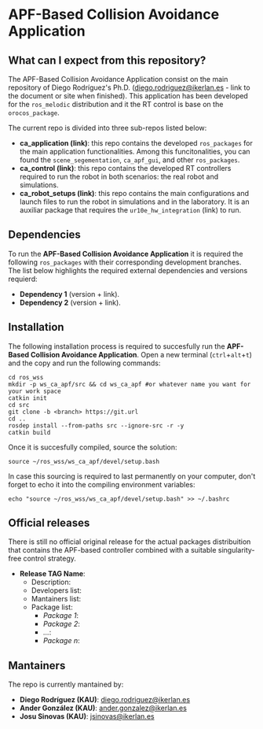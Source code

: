 # APF-Based Collision Avoidance Application

## What can I expect from this repository?
The APF-Based Collision Avoidance Application consist on the main repository of Diego Rodríguez's Ph.D. (diego.rodriguez@ikerlan.es - link to the document or site when finished). This application has been developed for the `ros_melodic` distribution and it the RT control is base on the `orocos_package`.

The current repo is divided into three sub-repos listed below:
* **ca_application (link)**: this repo contains the developed `ros_packages` for the main application functionalities. Among this funcitonalities, you can found the `scene_segementation`, `ca_apf_gui`, and other `ros_packages`.
* **ca_control (link)**: this repo contains the developed RT controllers required to run the robot in both scenarios: the real robot and simulations.
* **ca_robot_setups (link)**: this repo contains the main configurations and launch files to run the robot in simulations and in the laboratory. It is an auxiliar package that requires the `ur10e_hw_integration` (link) to run.

## Dependencies
To run the **APF-Based Collision Avoidance Application** it is required the following `ros_packages` with their corresponding development branches. The list below highlights the required external dependencies and versions requierd:
* **Dependency 1** (version + link).
* **Dependency 2** (version + link).

## Installation
The following installation process is required to succesfully run the **APF-Based Collision Avoidance Application**. Open a new terminal (`ctrl`+`alt`+`t`) and the copy and run the following commands:
```
cd ros_wss
mkdir -p ws_ca_apf/src && cd ws_ca_apf #or whatever name you want for your work space
catkin init
cd src
git clone -b <branch> https://git.url
cd ..
rosdep install --from-paths src --ignore-src -r -y
catkin build
```

Once it is succesfully compiled, source the solution:
```
source ~/ros_wss/ws_ca_apf/devel/setup.bash
```

In case this sourcing is required to last permanently on your computer, don't forget to echo it into the compiling environment variables:
```
echo "source ~/ros_wss/ws_ca_apf/devel/setup.bash" >> ~/.bashrc
```

## Official releases
There is still no official original release for the actual packages distribuition that contains the APF-based controller combined with a suitable singularity-free control strategy.
* **Release TAG Name**: 
  * Description: 
  * Developers list:
  * Mantainers list:
  * Package list:
    * *Package 1*: 
    * *Package 2*:
    * *...*:
    * *Package n*:


## Mantainers
The repo is currently mantained by:
* **Diego Rodríguez (KAU)**: diego.rodriguez@ikerlan.es
* **Ander González (KAU)**: ander.gonzalez@ikerlan.es
* **Josu Sinovas (KAU)**: jsinovas@ikerlan.es
